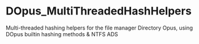 # DOpus_MultiThreadedHashHelpers
Multi-threaded hashing helpers for the file manager Directory Opus, using DOpus builtin hashing methods &amp; NTFS ADS
